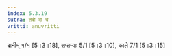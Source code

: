 ```yaml
---
index: 5.3.19
sutra: तदो दा च
vritti: anuvritti
---
```


दानीम् १/१  [5।3।18],  सप्तम्याः 5/1 [5।3।10], काले 7/1 [5।3।15]
